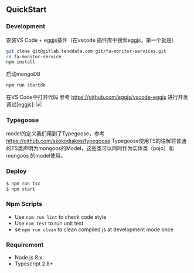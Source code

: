 ## QuickStart

### Development
安装VS Code + eggjs插件（在vscode 插件库中搜索eggjs，第一个就是）

```bash
git clone git@gitlab.tenddata.com:git/fa-monitor-services.git
cd fa-monitor-service
npm install
```

启动mongoDB
```bash
npm run startdb
```

在VS Code中打开代码
参考 https://github.com/eggjs/vscode-eggjs 进行开发调试[eggjs]: 
![](https://github.com/eggjs/vscode-eggjs/raw/master/snapshot/debugger.gif)


### Typegoose
model的定义我们用到了Typegoose，参考 https://github.com/szokodiakos/typegoose
Typegoose使用TS的注解将普通的TS类声明为mongoos的Model，这些类可以同时作为实体类（pojo）和 mongoos 的model使用。

### Deploy

```bash
$ npm run tsc
$ npm start
```

### Npm Scripts

- Use `npm run lint` to check code style
- Use `npm test` to run unit test
- se `npm run clean` to clean compiled js at development mode once

### Requirement

- Node.js 8.x
- Typescript 2.8+
